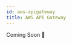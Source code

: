 ```yaml
---
id: aws-apigateway
title: AWS API Gateway
---
```


Coming Soon 👀

<!-- - Request validation
- Authentication
- Integration (Lambda) -->
